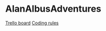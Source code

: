 # AlanAlbusAdventures

[Trello board](https://trello.com/b/auDt1yRT/alan-albus-adventures)
[Coding rules](https://github.com/Indexu/AlanAlbusAdventures/blob/master/docs/coding_rules.md)